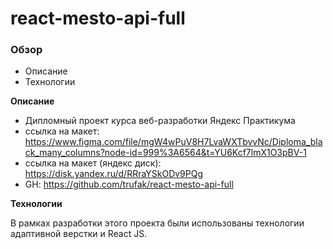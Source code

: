 # react-mesto-api-full
### Обзор

* Описание
* Технологии

**Описание**

* Дипломный проект курса веб-разработки Яндекс Практикума
* ссылка на макет: https://www.figma.com/file/mgW4wPuV8H7LvaWXTbvvNc/Diploma_black_many_columns?node-id=999%3A6564&t=YU6Kcf7lmX1O3pBV-1
* ссылка на макет (яндекс диск): https://disk.yandex.ru/d/RRraYSkODv9PQg
* GH: https://github.com/trufak/react-mesto-api-full

**Технологии**

В рамках разработки этого проекта были использованы технологии адаптивной верстки и React JS.
